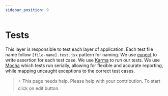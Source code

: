 ```yaml
---
sidebar_position: 9
---
```


# Tests

This layer is responsible to test each layer of application. Each test file name follow `[file-name].test.jsx` pattern for naming. We use [expect](https://github.com/mjackson/expect) to write assertion for each test case. We use [Karma](https://karma-runner.github.io/1.0/index.html) to run our tests. We use [Mocha](https://mochajs.org/) which tests run serially, allowing for flexible and accurate reporting, while mapping uncaught exceptions to the correct test cases.

 > ⭐️ This page needs help. Please help with your contribution. To start click on edit button.